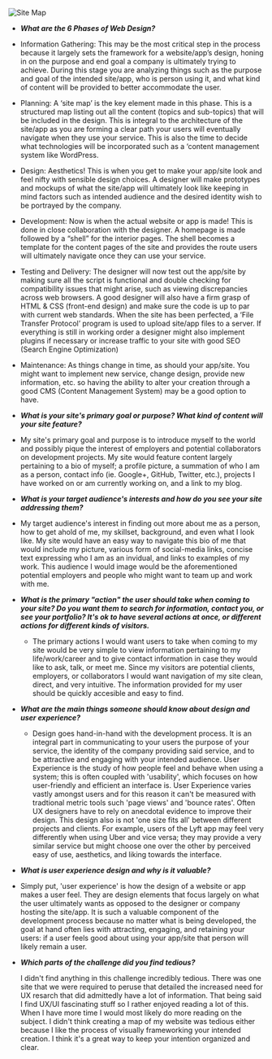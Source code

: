 ![Site Map](/0viWan/phase-0/tree/master/week-2/imgs/site-map.png)

- **_What are the 6 Phases of Web Design?_**


-  Information Gathering: This may be the most critical step in the process because it largely sets the framework for a website/app’s design, honing in on the purpose and end goal a company is ultimately trying to achieve.  During this stage you are analyzing things such as the purpose and goal of the intended site/app, who is person using it, and what kind of content will be provided to better accommodate the user.
-  Planning:  A ‘site map’ is the key element made in this phase. This is a structured map listing out all the content (topics and sub-topics) that will be included in the design. This is integral to the architecture of the site/app as you are forming a clear path your users will eventually navigate when they use your service.  This is also the time to decide what technologies will be incorporated such as a ‘content management system like WordPress.  
-  Design:  Aesthetics! This is when you get to make your app/site look and feel nifty with sensible design choices.  A designer will make prototypes and mockups of what the site/app will ultimately look like keeping in mind factors such as intended audience and the desired identity wish to be portrayed by the company.
-  Development: Now is when the actual website or app is made!  This is done in close collaboration with the designer.  A homepage is made followed by a “shell” for the interior pages. The shell becomes a template for the content pages of the site and provides the route users will ultimately navigate once they can use your service. 
-  Testing and Delivery: The designer will now test out the app/site by making sure all the script is functional and double checking for compatibility issues that might arise, such as viewing discrepancies across web browsers. A good designer will also have a firm grasp of HTML & CSS (front-end design) and make sure the code is up to par with current web standards.  When the site has been perfected, a ‘File Transfer Protocol’ program is used to upload site/app files to a server. If everything is still in working order a designer might also implement plugins if necessary or increase traffic to your site with good SEO (Search Engine Optimization)
-  Maintenance: As things change in time, as should your app/site.  You might want to implement new service, change design, provide new information, etc. so having the ability to alter your creation through a good CMS (Content Management System) may be a good option to have.

- **_What is your site's primary goal or purpose? What kind of content will your site feature?_**

-  My site's primary goal and purpose is to introduce myself to the world and possibly pique the interest of employers and potential collaborators on development projects.   My site would feature content largely pertaining to a bio of myself; a profile picture, a summation of who I am as a person, contact info (ie. Google+, GitHub, Twitter, etc.), projects I have worked on or am currently working on, and a link to my blog. 

- **_What is your target audience's interests and how do you see your site addressing them?_**

-  My target audience's interest in finding out more about me as a person, how to get ahold of me, my skillset, background, and even what I look like.  My site would have an easy way to navigate this bio of me that would include my picture, various form of social-media links, concise text expressing who I am as an invidual, and links to examples of my work.  This audience I would image would be the aforementioned potential employers and people who might want to team up and work with me. 

- **_What is the primary "action" the user should take when coming to your site? Do you want them to search for information, contact you, or see your portfolio? It's ok to have several actions at once, or different actions for different kinds of visitors._**

  -  The primary actions I would want users to take when coming to my site would be very simple to view information pertaining to my life/work/career and to give contact information in case they would like to ask, talk, or meet me. Since my visitors are potential clients, employers, or collaborators I would want navigation of my site clean, direct, and very intuitive.  The information provided for my user should be quickly accesible and easy to find.

- **_What are the main things someone should know about design and user experience?_**

  -  Design goes hand-in-hand with the development process. It is an integral part in communicating to your users the purpose of your service, the identity of the company providing said service, and to be attractive and engaging with your intended audience. User Experience is the study of how people feel and behave when using a system; this is often coupled with 'usability', which focuses on how user-friendly and efficient an interface is. User Experience varies vastly amongst users and for this reason it can't be measured with tradtional metric tools such 'page views' and 'bounce rates'. Often UX designers have to rely on anecdotal evidence to improve their design. This design also is not 'one size fits all' between different projects and clients. For example, users of the Lyft app may feel very differently when using Uber and vice versa; they may provide a very similar service but might choose one over the other by perceived easy of use, aesthetics, and liking towards the interface. 

- **_What is user experience design and why is it valuable?_**

-  Simply put, 'user experience' is how the design of a website or app makes a user feel. They are design elements that focus largely on what the user ultimately wants as opposed to the designer or company hosting the site/app. It is such a valuable component of the development process because no matter what is being developed, the goal at hand often lies with attracting, engaging, and retaining your users: if a user feels good about using your app/site that person will likely remain a user. 

- **_Which parts of the challenge did you find tedious?_**

  I didn't find anything in this challenge incredibly tedious. There was one site that we were required to peruse that detailed the increased need for UX resarch that did admittedly have a lot of information. That being said I find UX/UI fascinating stuff so I rather enjoyed reading a lot of this. When I have more time I would most likely do more reading on the subject. I didn't think creating a map of my website was tedious either because I like the process of visually frameworking your intended creation.  I think it's a great way to keep your intention organized and clear. 


